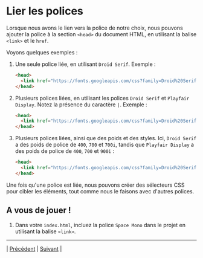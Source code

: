 # Lier les polices

Lorsque nous avons le lien vers la police de notre choix, nous pouvons ajouter la police à la section `<head>` du document HTML, en utilisant la balise `<link>` et le `href`.

Voyons quelques exemples :

1. Une seule police liée, en utilisant `Droid Serif`. Exemple :

    ```html
    <head>
      <link href="https://fonts.googleapis.com/css?family=Droid%20Serif" type="text/css" rel="stylesheet">
    </head>
    ```

2. Plusieurs polices liées, en utilisant les polices `Droid Serif` et `Playfair Display`. Notez la présence du caractère `|`. Exemple :

    ```html
    <head>
      <link href="https://fonts.googleapis.com/css?family=Droid%20Serif|Playfair%20Display" type="text/css" rel="stylesheet">
    </head>
    ```

3. Plusieurs polices liées, ainsi que des poids et des styles. Ici, `Droid Serif` a des poids de police de `400`, `700` et `700i`, tandis que `Playfair Display` a des poids de police de `400`, `700` et `900i` :

    ```html
    <head>
      <link href="https://fonts.googleapis.com/css?family=Droid%20Serif:400,700,700i|Playfair%20Display:400,700,900i" rel="stylesheet">
    </head>
    ```

Une fois qu'une police est liée, nous pouvons créer des sélecteurs CSS pour cibler les éléments, tout comme nous le faisons avec d'autres polices.

## A vous de jouer !

1. Dans votre `index.html`, incluez la police `Space Mono` dans le projet en utilisant la balise `<link>`.

___

| [Précédent](./9-empattement.md)       | [Suivant](./11-lier-police-2.md)        |
